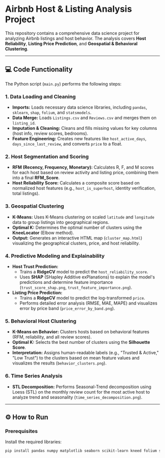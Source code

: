 # Airbnb Host & Listing Analysis Project

This repository contains a comprehensive data science project for analyzing Airbnb listings and host behavior. The analysis covers **Host Reliability**, **Listing Price Prediction**, and **Geospatial & Behavioral Clustering**.

---

## 💻 Code Functionality

The Python script (`main.py`) performs the following steps:

### 1. Data Loading and Cleaning

* **Imports:** Loads necessary data science libraries, including `pandas`, `sklearn`, `shap`, `folium`, and `statsmodels`.
* **Data Merge:** Loads `Listings.csv` and `Reviews.csv` and merges them on `listing_id`.
* **Imputation & Cleaning:** Cleans and fills missing values for key columns (host info, review scores, bedrooms).
* **Feature Engineering:** Creates new features like `host_active_days`, `days_since_last_review`, and converts `price` to a float.

### 2. Host Segmentation and Scoring

* **RFM (Recency, Frequency, Monetary):** Calculates R, F, and M scores for each host based on review activity and listing price, combining them into a final **RFM\_Score**.
* **Host Reliability Score:** Calculates a composite score based on normalized host features (e.g., `host_is_superhost`, identity verification, total listings).

### 3. Geospatial Clustering

* **K-Means:** Uses K-Means clustering on scaled `latitude` and `longitude` data to group listings into geographical regions.
* **Optimal K:** Determines the optimal number of clusters using the **KneeLocator** (Elbow method).
* **Output:** Generates an interactive HTML map (`cluster_map.html`) visualizing the geographical clusters, price, and host reliability.

### 4. Predictive Modeling and Explainability

* **Host Trust Prediction:**
    * Trains a **RidgeCV** model to predict the `host_reliability_score`.
    * Uses **SHAP** (SHapley Additive exPlanations) to explain the model's predictions and determine feature importance (`trust_score_shap.png`, `trust_feature_importance.png`).
* **Listing Price Prediction:**
    * Trains a **RidgeCV** model to predict the log-transformed `price`.
    * Performs detailed error analysis (RMSE, MAE, MAPE) and visualizes error by price band (`price_error_by_band.png`).

### 5. Behavioral Host Clustering

* **K-Means on Behavior:** Clusters hosts based on behavioral features (RFM, reliability, and all review scores).
* **Optimal K:** Selects the best number of clusters using the **Silhouette Score**.
* **Interpretation:** Assigns human-readable labels (e.g., "Trusted & Active," "Low Trust") to the clusters based on mean feature values and visualizes the results (`behavior_clusters.png`).

### 6. Time Series Analysis

* **STL Decomposition:** Performs Seasonal-Trend decomposition using Loess (STL) on the monthly review count for the most active host to analyze trend and seasonality (`time_series_decomposition.png`).

---

## ⚙️ How to Run

### Prerequisites
Install the required libraries:

```bash
pip install pandas numpy matplotlib seaborn scikit-learn kneed folium shap statsmodels
